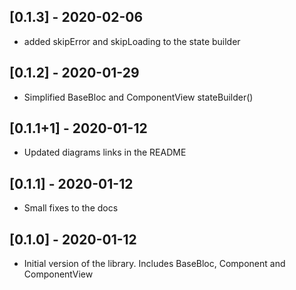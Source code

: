 ## [0.1.3] - 2020-02-06

* added skipError and skipLoading to the state builder

## [0.1.2] - 2020-01-29

* Simplified BaseBloc and ComponentView stateBuilder()

## [0.1.1+1] - 2020-01-12

* Updated diagrams links in the README

## [0.1.1] - 2020-01-12

* Small fixes to the docs

## [0.1.0] - 2020-01-12

* Initial version of the library. Includes BaseBloc, Component and ComponentView
